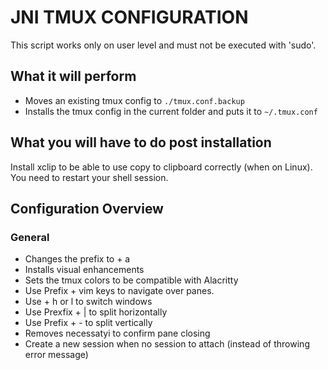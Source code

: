 JNI TMUX CONFIGURATION
======================

This script works only on user level and must not be executed with 'sudo'.

## What it will perform
* Moves an existing tmux config to `./tmux.conf.backup`
* Installs the tmux config in the current folder and puts it to `~/.tmux.conf`

## What you will have to do post installation
Install xclip to be able to use copy to clipboard correctly (when on Linux).
You need to restart your shell session.

## Configuration Overview

### General
* Changes the prefix to <Ctrl> + a
* Installs visual enhancements
* Sets the tmux colors to be compatible with Alacritty
* Use Prefix + vim keys to navigate over panes.
* Use <Alt> + h or l to switch windows
* Use Prexfix + | to split horizontally
* Use Prefix + - to split vertically
* Removes necessatyi to confirm pane closing
* Create a new session when no session to attach (instead of throwing error message)
